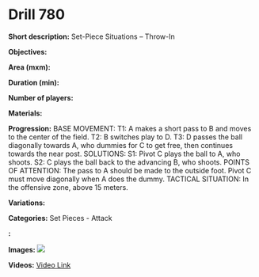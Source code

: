 # Drill 780

**Short description:**
Set-Piece Situations – Throw-In

**Objectives:**


**Area (mxm):**


**Duration (min):**


**Number of players:**


**Materials:**


**Progression:**
BASE MOVEMENT: T1: A makes a short pass to B and moves to the center of the field. T2: B switches play to D. T3: D passes the ball diagonally towards A, who dummies for C to get free, then continues towards the near post. SOLUTIONS: S1: Pivot C plays the ball to A, who shoots. S2: C plays the ball back to the advancing B, who shoots. POINTS OF ATTENTION: The pass to A should be made to the outside foot. Pivot C must move diagonally when A does the dummy. TACTICAL SITUATION: In the offensive zone, above 15 meters.

**Variations:**


**Categories:**
Set Pieces - Attack

**:**


**Images:**
![](https://www.coachingfutsal.com/\images\c523d9a2885be7088392dd18fd75ff4c3967c687635267b1cb17de58556f9ed399355a2320b46db524e9fc956f27a26e6b54b52dd050277f989e62d76e4efeaa4f7aff2b6b02e.jpg)

**Videos:**
[Video Link](https://www.youtube.com/embed/n1nH0yoAOig)

